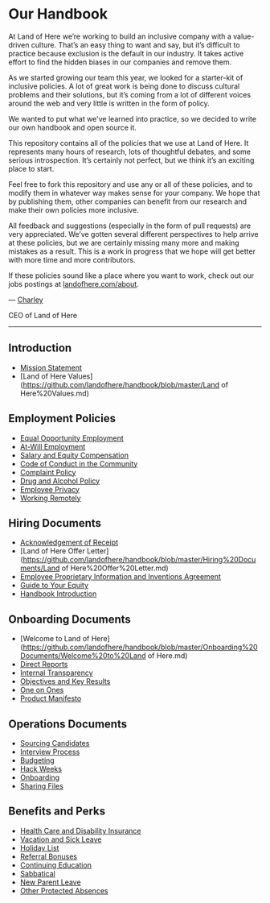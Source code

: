 # Our Handbook

At Land of Here we’re working to build an inclusive company with a value-driven culture. That’s an easy thing to want and say, but it’s difficult to practice because exclusion is the default in our industry. It takes active effort to find the hidden biases in our companies and remove them.

As we started growing our team this year, we looked for a starter-kit of inclusive policies. A lot of great work is being done to discuss cultural problems and their solutions, but it’s coming from a lot of different voices around the web and very little is written in the form of policy.

We wanted to put what we've learned into practice, so we decided to write our own handbook and open source it.

This repository contains all of the policies that we use at Land of Here. It represents many hours of research, lots of thoughtful debates, and some serious introspection. It’s certainly not perfect, but we think it’s an exciting place to start.

Feel free to fork this repository and use any or all of these policies, and to modify them in whatever way makes sense for your company. We hope that by publishing them, other companies can benefit from our research and make their own policies more inclusive.

All feedback and suggestions (especially in the form of pull requests) are very appreciated. We’ve gotten several different perspectives to help arrive at these policies, but we are certainly missing many more and making mistakes as a result. This is a work in progress that we hope will get better with more time and more contributors.

If these policies sound like a place where you want to work, check out our jobs postings at [landofhere.com/about](https://landofhere.com/about).

— [Charley](https://twitter.com/_charleyw)

CEO of Land of Here

***


## Introduction
* [Mission Statement](https://github.com/landofhere/handbook/blob/master/Mission%20Statement.md)
* [Land of Here Values](https://github.com/landofhere/handbook/blob/master/Land of Here%20Values.md)

## Employment Policies
* [Equal Opportunity Employment](https://github.com/landofhere/handbook/blob/master/Employment%20Policies/Equal%20Opportunity%20Employment.md)
* [At-Will Employment](https://github.com/landofhere/handbook/blob/master/Employment%20Policies/At-Will%20Employment.md)
* [Salary and Equity Compensation](https://github.com/landofhere/handbook/blob/master/Employment%20Policies/Salary%20and%20Equity%20Compensation.md)
* [Code of Conduct in the Community](https://github.com/landofhere/handbook/blob/master/Employment%20Policies/Code%20of%20Conduct%20in%20the%20Community.md)
* [Complaint Policy](https://github.com/landofhere/handbook/blob/master/Employment%20Policies/Complaint%20Policy.md)
* [Drug and Alcohol Policy](https://github.com/landofhere/handbook/blob/master/Employment%20Policies/Drug%20and%20Alcohol%20Policy.md)
* [Employee Privacy](https://github.com/landofhere/handbook/blob/master/Employment%20Policies/Employee%20Privacy.md)
* [Working Remotely](https://github.com/landofhere/handbook/blob/master/Employment%20Policies/Working%20Remotely.md)

## Hiring Documents
* [Acknowledgement of Receipt](https://github.com/landofhere/handbook/blob/master/Hiring%20Documents/Acknowledgment%20of%20Receipt.md)
* [Land of Here Offer Letter](https://github.com/landofhere/handbook/blob/master/Hiring%20Documents/Land of Here%20Offer%20Letter.md)
* [Employee Proprietary Information and Inventions Agreement](https://github.com/landofhere/handbook/blob/master/Hiring%20Documents/Employee%20Proprietary%20Information%20and%20Inventions%20Assignment%20Agreement.md)
* [Guide to Your Equity](https://github.com/landofhere/handbook/blob/master/Hiring%20Documents/Guide%20to%20Your%20Equity.md)
* [Handbook Introduction](https://github.com/landofhere/handbook/blob/master/Hiring%20Documents/Handbook%20Introduction.md)

## Onboarding Documents
* [Welcome to Land of Here](https://github.com/landofhere/handbook/blob/master/Onboarding%20Documents/Welcome%20to%20Land of Here.md)
* [Direct Reports](https://github.com/landofhere/handbook/blob/master/Onboarding%20Documents/Direct%20Reports.md)
* [Internal Transparency](https://github.com/landofhere/handbook/blob/master/Onboarding%20Documents/Internal%20Transparency.md)
* [Objectives and Key Results](https://github.com/landofhere/handbook/blob/master/Onboarding%20Documents/Objectives%20and%20Key%20Results.md)
* [One on Ones](https://github.com/landofhere/handbook/blob/master/Onboarding%20Documents/One%20on%20Ones.md)
* [Product Manifesto](https://github.com/landofhere/handbook/blob/master/Onboarding%20Documents/Product%20Manifesto.md)

## Operations Documents
* [Sourcing Candidates](https://github.com/landofhere/handbook/blob/master/Operations%20Documents/Sourcing%20Candidates.md)
* [Interview Process](https://github.com/landofhere/handbook/blob/master/Operations%20Documents/Interview%20Process.md)
* [Budgeting](https://github.com/landofhere/handbook/blob/master/Operations%20Documents/Budgeting.md)
* [Hack Weeks](https://github.com/landofhere/handbook/blob/master/Operations%20Documents/Hack%20Weeks.md)
* [Onboarding](https://github.com/landofhere/handbook/blob/master/Operations%20Documents/Onboarding.md)
* [Sharing Files](https://github.com/landofhere/handbook/blob/master/Operations%20Documents/Sharing%20Files.md)

## Benefits and Perks
* [Health Care and Disability Insurance](https://github.com/landofhere/handbook/blob/master/Benefits%20and%20Perks/Healthcare%20and%20Disability%20Insurance.md)
* [Vacation and Sick Leave](https://github.com/landofhere/handbook/blob/master/Benefits%20and%20Perks/Vacation%20and%20Sick%20Leave.md)
* [Holiday List](https://github.com/landofhere/handbook/blob/master/Benefits%20and%20Perks/Holiday%20List.md)
* [Referral Bonuses](https://github.com/landofhere/handbook/blob/master/Benefits%20and%20Perks/Referral%20Bonuses.md)
* [Continuing Education](https://github.com/landofhere/handbook/blob/master/Benefits%20and%20Perks/Continuing%20Education.md)
* [Sabbatical](https://github.com/landofhere/handbook/blob/master/Benefits%20and%20Perks/Sabbatical.md)
* [New Parent Leave](https://github.com/landofhere/handbook/blob/master/Benefits%20and%20Perks/New%20Parent%20Leave.md)
* [Other Protected Absences](https://github.com/landofhere/handbook/blob/master/Benefits%20and%20Perks/Other%20Protected%20Absences.md)

